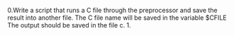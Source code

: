 0.Write a script that runs a C file through the preprocessor and save the result into another file.
The C file name will be saved in the variable $CFILE
The output should be saved in the file c.
1.
